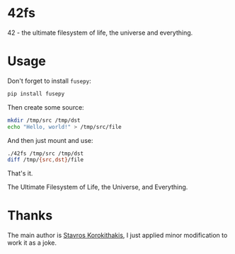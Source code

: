 # 42fs
42 - the ultimate filesystem of life, the universe and everything.

# Usage

Don't forget to install `fusepy`:

```bash
pip install fusepy
```

Then create some source:

```bash
mkdir /tmp/src /tmp/dst
echo "Hello, world!" > /tmp/src/file
```

And then just mount and use:

```bash
./42fs /tmp/src /tmp/dst
diff /tmp/{src,dst}/file
```

That's it.

The Ultimate Filesystem of Life, the Universe, and Everything.

# Thanks

The main author is [Stavros Korokithakis](http://www.stavros.io/posts/python-fuse-filesystem/), I just applied minor modification to work it as a joke.
